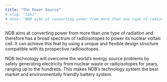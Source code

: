 ```yaml
---
title: "The Power Source"
# slug: "tab1"
# data: "NDB aims at converting power from more than one type of radiation and therefore has a broad spectrum of radioisotopes to power its nuclear voltaic cell. It can achieve this feat by using a unique and flexible design structure compatible with its prospective radioisotopes. NDB technology will overcome the world’s energy source problems by safely generating electricity from nuclear waste or radioisotopes for years, ranging up to the hundreds. This makes NDB’s technology system the best market and environmentally friendly battery system."
---
```


NDB aims at converting power from more than one type of radiation and therefore has a broad spectrum of radioisotopes to power its nuclear voltaic cell. It can achieve this feat by using a unique and flexible design structure compatible with its prospective radioisotopes.

<p class="mt-2">NDB technology will overcome the world’s energy source problems by safely generating electricity from nuclear waste or radioisotopes for years, ranging up to the hundreds. This makes NDB’s technology system the best market and environmentally friendly battery system.
</p>